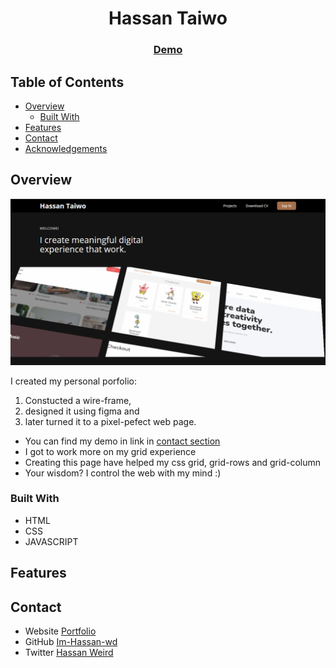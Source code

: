 <h1 align="center">Hassan Taiwo</h1>

<div align="center">
  <h3>
    <a href="https://netsponge.netlify.app/">
      Demo
    </a>
  </h3>
</div>

<!-- TABLE OF CONTENTS -->

## Table of Contents

- [Overview](#overview)
  - [Built With](#built-with)
- [Features](#features)
- [Contact](#contact)
- [Acknowledgements](#acknowledgements)

<!-- OVERVIEW -->

## Overview

![screenshot](https://raw.githubusercontent.com/Im-Hassan-wd/sponge-s-portfolio/master/img/porfolio.PNG)

I created my personal porfolio:

1. Constucted a wire-frame,
2. designed it using figma and
3. later turned it to a pixel-pefect web page.

- You can find my demo in link in [contact section](#contact)
- I got to work more on my grid experience
- Creating this page have helped my css grid, grid-rows and grid-column
- Your wisdom? I control the web with my mind :)

### Built With

<!-- This section should list any major frameworks that you built your project using. Here are a few examples.-->

- HTML
- CSS
- JAVASCRIPT

## Features

<!-- List the features of your application or follow the template. Don't share the figma file here :) -->
<!--
This application/site was created as a submission to a [DevChallenges](https://devchallenges.io/challenges) challenge. The [challenge](https://devchallenges.io/challenges/gcbWLxG6wdennelX7b8I) was to build an application to complete the given user stories. -->

## Contact

- Website [Portfolio](https://https://netsponge.netlify.app/)
- GitHub [Im-Hassan-wd](https://github.com/Im-Hassan-wd)
- Twitter [Hassan Weird](https://twitter.com/hassan_weird)
